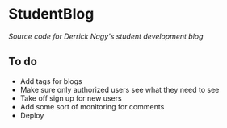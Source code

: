 # StudentBlog
*Source code for Derrick Nagy's student development blog*


## To do

* Add tags for blogs
* Make sure only authorized users see what they need to see
* Take off sign up for new users
* Add some sort of monitoring for comments
* Deploy


